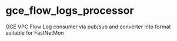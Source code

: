 # gce_flow_logs_processor
GCE VPC Flow Log consumer via pub/sub and converter into format suitable for FastNetMon 
